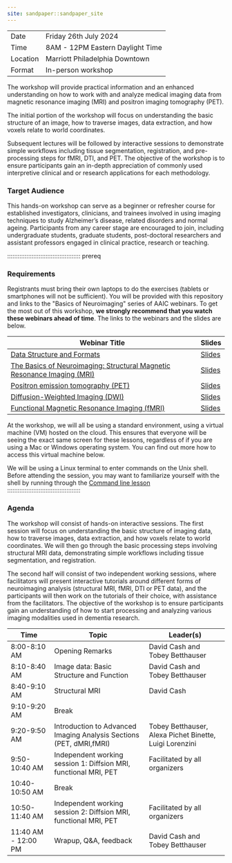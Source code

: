 ```yaml
---
site: sandpaper::sandpaper_site
---
```


|  |  |
| --- | --- |
| Date | Friday 26th July 2024 |
| Time | 8AM - 12PM Eastern Daylight Time | 
| Location | Marriott Philadelphia Downtown |
| Format | In-person workshop | 

The workshop will provide practical information and an enhanced understanding
on how to work with and analyze medical imaging data from magnetic resonance
imaging (MRI) and positron imaging tomography (PET).

The initial portion of the workshop will focus on understanding the basic
structure of an image, how to traverse images, data extraction, and how voxels
relate to world coordinates.

Subsequent lectures will be followed by interactive sessions to demonstrate
simple workflows including tissue segmentation, registration, and
pre-processing steps for fMRI, DTI, and PET. The objective of the workshop is to ensure
participants gain an in-depth appreciation of commonly used interpretive 
clinical and or research applications for each methodology. 

### Target Audience
This hands-on workshop can serve as a beginner or refresher course for 
established investigators, clinicians, and trainees involved in using imaging 
techniques to study Alzheimer’s disease, related disorders and normal ageing. 
Participants from any career stage are encouraged to join, including 
undergraduate students, graduate students, post-doctoral researchers and 
assistant professors engaged in clinical practice, research or teaching.

::::::::::::::::::::::::::::::::::::::::::  prereq

### Requirements
Registrants must bring their own laptops to do the exercises (tablets or 
smartphones will not be sufficient). You will be provided with this repository 
and links to the "Basics of Neuroimaging" series of AAIC webinars. To get the
most out of this workshop, **we strongly recommend that you watch these
webinars ahead of time**. The links to the webinars and the slides are below.


| Webinar Title | Slides |
| --- | --- |
| [Data Structure and Formats](https://training.alz.org/products/4520/neuroimaging-pia-basics-of-neuroimaging-data-structure-and-formats) |[Slides](files/1_BasicsNeuroimaging_StructureFormat-Griffanti.pdf) | 
| [The Basics of Neuroimaging: Structural Magnetic Resonance Imaging (MRI)](https://training.alz.org/products/4524/neuroimaging-pia-the-basics-of-neuroimaging-structural-magnetic-resonance-imaging-mri) | [Slides](files/2_BasicsNeuroimaging_StructuralMRI-Cash.pdf) | 
| [Positron emission tomography (PET)](https://training.alz.org/products/4525/neuroimaging-pia-the-basics-of-neuroimaging-positron-emission-tomography-pet) | [Slides](files/3_BasicsNeuroimaging_PET-Betthauser.pdf) |
| [Diffusion-Weighted Imaging (DWI)](https://training.alz.org/products/4526/neuroimaging-pia-the-basics-of-neuroimaging-diffusion-weighted-imaging-dwi) | [Slides](files/4_BasicsNeuroimaging_Diffusion_AlexaPB.pdf) |
| [Functional Magnetic Resonance Imaging (fMRI)](https://training.alz.org/products/4528/neuroimaging-pia-the-basics-of-neuroimaging-functional-magnetic-resonance-imaging-fmri) | [Slides](files/5_BasicsNeuroimaging_Functional_Luigi.pdf) |

At the workshop, we will all be using a standard environment, using a virtual machine (VM) hosted on the cloud. This ensures that everyone will be seeing the exact same screen for these lessons, regardless of if you are using a Mac or Windows operating system. You can find out more how to access this virtual machine below.

We will be using a Linux terminal to enter commands on the Unix shell. Before 
attending the session, you may want to familiarize yourself with the shell
by running through the [Command line lesson](./command-line.md)
::::::::::::::::::::::::::::::::::::::::::

### Agenda
The workshop will consist of hands-on interactive sessions. The first session
will focus on understanding the basic structure of imaging data, how to
traverse images, data extraction, and how voxels relate to world coordinates. 
We will then go through the basic processing steps involving structural MRI 
data, demonstrating simple workflows including tissue segmentation, 
and registration. 

The second half will consist of two independent working sessions, where 
facilitators will present interactive tutorials around different forms of 
neuroimaging analysis (structural MRI, fMRI, DTI or PET data), and the 
participants will then work on the tutorials of their choice, with assistance
from the facilitators. The objective of the workshop is to ensure participants
gain an understanding of how to start processing and analyzing various imaging
modalities used in dementia research. 


| Time | Topic | Leader(s) | 
| --- | --- | --- |
| 8:00-8:10 AM | Opening Remarks | David Cash and Tobey Betthauser |
| 8:10-8:40 AM |  Image data: Basic Structure and Function | David Cash and Tobey Betthauser | 
| 8:40-9:10 AM | Structural MRI | David Cash | 
| 9:10-9:20 AM | Break | |
| 9:20-9:50 AM | Introduction to Advanced Imaging Analysis Sections (PET, dMRI,fMRI) | Tobey Betthauser, Alexa Pichet Binette, Luigi Lorenzini |
| 9:50-10:40 AM | Independent working session 1: Diffsion MRI, functional MRI, PET | Facilitated by all organizers |
| 10:40-10:50 AM | Break | |
| 10:50-11:40 AM | Independent working session 2: Diffsion MRI, functional MRI, PET   | Facilitated by all organizers |
| 11:40 AM - 12:00 PM | Wrapup, Q&A, feedback | David Cash and Tobey Betthauser |



